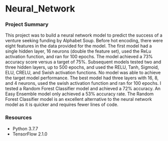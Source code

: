 # Neural_Network

### Project Summary
This project was to build a neural network model to predict the success of a venture seeking funding by Alphabet Soup.  Before hot encoding, there were eight features in the data provided for the model.  The first model had a single hidden layer, 16 neurons (double the feature set), used the ReLu activation function, and ran for 100 epochs.  The model achieved a 73% accuracy score versus a target of 75%.  Subsequent models tested two and three hidden layers, up to 500 epochs, and used the RELU, Tanh, Sigmoid, ELU, CRELU, and Swish activation functions.  No model was able to achieve the target model performance.  The best model had three layers with 16, 8, and 4 neurons, used the swish activation function and ran for 100 epochs.  I tested a Random Forest Classifier model and achieved a 72% accuracy.  An Easy Ensemble model only achieved a 53% accuracy rate.  The Random Forest Classifier model is an excellent alternative to the neural network model as it is quicker and requires fewer lines of code.

### Resources
+ Python 3.7.7
+ TensorFlow 2.1.0
